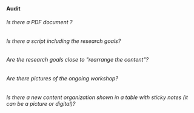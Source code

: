 #### Audit

###### Is there a PDF document ?
###### Is there a script including the research goals?
###### Are the research goals close to "rearrange the content"?
###### Are there pictures of the ongoing workshop?
###### Is there a new content organization shown in a table with sticky notes (it can be a picture or digital)?